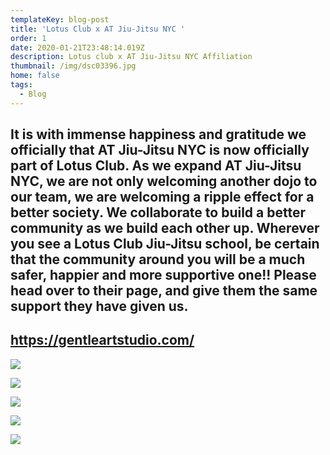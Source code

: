 ```yaml
---
templateKey: blog-post
title: 'Lotus Club x AT Jiu-Jitsu NYC '
order: 1
date: 2020-01-21T23:48:14.019Z
description: Lotus club x AT Jiu-Jitsu NYC Affiliation
thumbnail: /img/dsc03396.jpg
home: false
tags:
  - Blog
---
```

## It is with immense happiness and gratitude we officially that AT Jiu-Jitsu NYC is now officially part of Lotus Club. As we expand AT Jiu-Jitsu NYC, we are not only welcoming another dojo to our team, we are welcoming a ripple effect for a better society. We collaborate to build a better community as we build each other up. Wherever you see a Lotus Club Jiu-Jitsu school, be certain that the community around you will be a much safer, happier and more supportive one!! Please head over to their page, and give them the same support they have given us.

## <https://gentleartstudio.com/>

![](/img/dsc03400.jpg)

![](/img/dsc03346.jpg)

![](/img/dsc03406.jpg)

![](/img/dsc03389.jpg)

![](/img/dsc03329.jpg)
